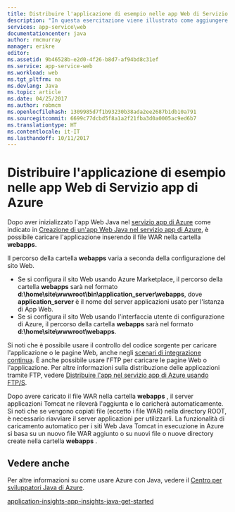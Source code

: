 ```yaml
---
title: Distribuire l'applicazione di esempio nelle app Web di Servizio app di Azure
description: "In questa esercitazione viene illustrato come aggiungere una pagina o applicazione per l'istanza di Azure applicazione servizio Web App è già configurato per l'utilizzo di Java."
services: app-service\web
documentationcenter: java
author: rmcmurray
manager: erikre
editor: 
ms.assetid: 9b46528b-e2d0-4f26-b8d7-af94bd8c31ef
ms.service: app-service-web
ms.workload: web
ms.tgt_pltfrm: na
ms.devlang: Java
ms.topic: article
ms.date: 04/25/2017
ms.author: robmcm
ms.openlocfilehash: 1309985d7f1b93230b38ada2ee2687b1db10a791
ms.sourcegitcommit: 6699c77dcbd5f8a1a2f21fba3d0a0005ac9ed6b7
ms.translationtype: HT
ms.contentlocale: it-IT
ms.lasthandoff: 10/11/2017
---
```

# <a name="add-a-java-application-to-azure-app-service-web-apps"></a>Distribuire l'applicazione di esempio nelle app Web di Servizio app di Azure
Dopo aver inizializzato l'app Web Java nel [servizio app di Azure][Azure App Service] come indicato in [Creazione di un'app Web Java nel servizio app di Azure](app-service-web-get-started-java.md), è possibile caricare l'applicazione inserendo il file WAR nella cartella **webapps**.

Il percorso della cartella **webapps** varia a seconda della configurazione del sito Web.

* Se si configura il sito Web usando Azure Marketplace, il percorso della cartella **webapps** sarà nel formato **d:\home\site\wwwroot\bin\application\_server\webapps**, dove **application\_server** è il nome del server applicazioni usato per l'istanza di App Web. 
* Se si configura il sito Web usando l'interfaccia utente di configurazione di Azure, il percorso della cartella **webapps** sarà nel formato **d:\home\site\wwwroot\webapps**. 

Si noti che è possibile usare il controllo del codice sorgente per caricare l'applicazione o le pagine Web, anche negli [scenari di integrazione continua](app-service-continuous-deployment.md). È anche possibile usare l'FTP per caricare le pagine Web o l'applicazione. Per altre informazioni sulla distribuzione delle applicazioni tramite FTP, vedere [Distribuire l'app nel servizio app di Azure usando FTP/S](app-service-deploy-ftp.md).

Dopo avere caricato il file WAR nella cartella **webapps** , il server applicazioni Tomcat ne rileverà l'aggiunta e lo caricherà automaticamente. Si noti che se vengono copiati file (eccetto i file WAR) nella directory ROOT, è necessario riavviare il server applicazioni per utilizzarli. La funzionalità di caricamento automatico per i siti Web Java Tomcat in esecuzione in Azure si basa su un nuovo file WAR aggiunto o su nuovi file o nuove directory create nella cartella **webapps** . 

<a name="see-also"></a>

## <a name="see-also"></a>Vedere anche
Per altre informazioni su come usare Azure con Java, vedere il [Centro per sviluppatori Java di Azure].

[application-insights-app-insights-java-get-started](../application-insights/app-insights-java-get-started.md)

<!-- URL List -->

[Centro per sviluppatori Java di Azure]: https://azure.microsoft.com/develop/java/
[Azure App Service]: http://go.microsoft.com/fwlink/?LinkId=529714
